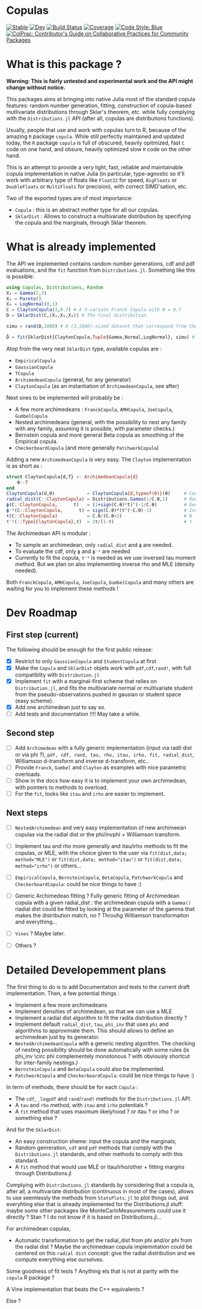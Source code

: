 # Copulas

[![Stable](https://img.shields.io/badge/docs-stable-blue.svg)](https://lrnv.github.io/Copulas.jl/stable)
[![Dev](https://img.shields.io/badge/docs-dev-blue.svg)](https://lrnv.github.io/Copulas.jl/dev)
[![Build Status](https://github.com/lrnv/Copulas.jl/actions/workflows/CI.yml/badge.svg?branch=main)](https://github.com/lrnv/Copulas.jl/actions/workflows/CI.yml?query=branch%3Amain)
[![Coverage](https://codecov.io/gh/lrnv/Copulas.jl/branch/main/graph/badge.svg)](https://codecov.io/gh/lrnv/Copulas.jl)
[![Code Style: Blue](https://img.shields.io/badge/code%20style-blue-4495d1.svg)](https://github.com/invenia/BlueStyle)
[![ColPrac: Contributor's Guide on Collaborative Practices for Community Packages](https://img.shields.io/badge/ColPrac-Contributor's%20Guide-blueviolet)](https://github.com/SciML/ColPrac)

# What is this package ? 

**Warning: This is fairly untested and experimental work and the API might change without notice.**

This packages aims at bringing into native Julia most of the standard copula features: random number generation, fitting, construction of copula-based mutlivariate distributions through Sklar's theorem, etc. while fully complying with the `Distributions.jl` API (after all, copulas are distributions functions). 

Usually, people that use and work with copulas turn to R, because of the amazing `R` package `copula`.
While still perfectly maintained and updated today, the `R` package `copula` is full of obscured, heavily opitmized, fast `C` code on one hand, and obsure, heavily optimized slow `R` code on the other hand. 

This is an attempt to provide a very light, fast, reliable and maintainable copula implementation in native Julia (in particular, type-agnostic so it'll work with arbitrary type of floats like `Float32` for speed, `BigFloats` or `DoubleFloats` or `MultiFloats` for precision), with correct SIMD'sation, etc. 

Two of the exported types are of most importance: 

- `Copula` : this is an abstract mother type for all our copulas. 
- `SklarDist` : Allows to construct a multivariate distribution by specifying the copula and the marginals, through Sklar theorem. 

# What is already implemented

The API we implemented contains random number generations, cdf and pdf evaluations, and the `fit` function from `Distributions.jl`. Something like this is possible: 

```julia
using Copulas, Distributions, Random
X₁ = Gamma(2,3)
X₂ = Pareto()
X₃ = LogNormal(0,1)
C = ClaytonCopula(3,0.7) # A 3-variate Franck Copula with θ = 0.7
D = SklarDist(C,(X₁,X₂,X₃)) # The final distribution

simu = rand(D,1000) # A (3,1000)-sized dataset that correspond from the simulation

D̂ = fit(SklarDist{ClaytonCopula,Tuple{Gamma,Normal,LogNormal}, simu) # Increase the number of observtions to get a beter fit !  
```

Atop from the very neat `SklarDist` type, available copulas are :
- `EmpiricalCopula`
- `GaussianCopula`
- `TCopula`
- `ArchimedeanCopula` (general, for any generator)
- `ClaytonCopula` (as an instantiation of `ArchimedeanCopula`, see after)

Next ones to be implemented will probably be : 
- A few more archimedeans : `FranckCopula`, `AMHCopula`, `JoeCopula`, `GumbelCopula`
- Nested archimedeans (general, with the possibility to nest any family with any family, assuming it is possible, with parameter checks.)
- Bernstein copula and more general Beta copula as smoothing of the Empirical copula. 
- `CheckerboardCopula` (and more generally `PatchworkCopula`)

Adding a new `ArchimedeanCopula` is very easy. The `Clayton` implementation is as short as : 

```julia
struct ClaytonCopula{d,T} <: ArchimedeanCopula{d}
    θ::T
end
ClaytonCopula(d,θ)            = ClaytonCopula{d,typeof(θ)}(θ)     # Constructor
radial_dist(C::ClaytonCopula) = Distributions.Gamma(1/C.θ,1)      # Radial distribution
ϕ(C::ClaytonCopula,      t)   = (1+sign(C.θ)*t)^(-1/C.θ)          # Generator
ϕ⁻¹(C::ClaytonCopula,      t) = sign(C.θ)*(t^(-C.θ)-1)            # Inverse Generator
τ(C::ClaytonCopula)           = C.θ/(C.θ+2)                       # θ -> τ
τ⁻¹(::Type{ClaytonCopula},τ)  = 2τ/(1-τ)                          # τ -> θ
```
The Archimedean API is modular : 

- To sample an archimedean, only `radial_dist` and `ϕ` are needed.
- To evaluate the cdf, only `ϕ` and `ϕ⁻¹` are needed
- Currently to fit the copula, `τ⁻¹` is needed as we use inversed tau moment method. But we plan on also implementing inverse rho and MLE (density needed). 

Both `FranckCopula`, `AMHCopula`, `JoeCopula`, `GumbelCopula` and many others are waiting for you to implement these methods !

# Dev Roadmap

## First step (current)

The following should be enough for the first public release: 

- [x] Restrict to only `GaussianCopula` and `StudentCopula` at first
- [x] Make the `Copula` and `SklarDist` objets work with `pdf`,`cdf`,`rand!`, with full compatiblity with `Distribution.jl`
- [x] Implement `fit` with a marginal-first scheme that relies on `Distribution.jl`, and fits the multivariate normal or multivariate student from the pseudo-observations pushed in gausian or student space (easy scheme). 
- [x] Add one archimedean just to say so.
- [ ] Add tests and documentation !!!! May take a while. 

## Second step

- [ ] Add `Archimedean` with a fully generic implementation (input via radil dist or via phi ?), `pdf, cdf, rand, tau, rho, itau, irho, fit, radial_dist`, Williamson d-transform and inverse d-transform, etc.. 
- [ ] Provide `Franck`, `Gumbel` and `Clayton` as examples with nice parametric overloads.
- [ ] Show in the docs how easy it is to implement your own archimedean, with pointers to methods to overload.  
- [ ] For the `fit`, looks like `itau` and `irho` are easier to implement.

## Next steps

- [ ] `NestedArchimedean` and very easy implementation of new archimeean copulas via the radial dist or the phi/invphi + Williamson transform. 
- [ ] Implement tau and rho more generally and itau/irho methods to fit the copulas, or MLE, with the choice given to the user via `fit(dist,data; method="MLE")` or `fit(dist,data; method="itau")` or `fit(dist,data; method="irho")` or others... 
- [ ] `EmpiricalCopula`, `BernsteinCopula`, `BetaCopula`, `PatchworkCopula` and `CheckerboardCopula`: could be nice things to have :)
- [ ] Generic Archimedean fitting ?  Fully generic fitting of Archimedean copula with a given radial_dist : the archimedean copula with a `Gamma()` riadial dist could be fitted by looking at the parameter of the gamma that makes the distribution match, no ? Throuhg Williamson transformaiton and everything... 
- [ ] `Vines` ? Maybe later. 
- [ ] Others ? 


# Detailed Developemment plans

The first thing to do is to add Documentation and tests to the current draft implementation. 
Then, a few potential things : 

- Implement a few more archimedeans
- Implement densities of archimedean, so that we can use a MLE
- Implement a radial dist algorithm to fit the radila distribution directly ? 
- Implement default `radial_dist`, `tau`, `phi_inv` that uses `phi` and algorithms to approximate them. This should allows to define an archimedean just by its generator. 
- `NestedArchimedeanCopula` with a generic nesting algorithm. The checking of nesting possibility should be done automatically with some rules (is phi_inv \circ phi complementely monotonous ? with obviously shortcut for inter-family nestings.) 
- `BernsteinCopula` and `BetaCopula` could also be implemented. 
- `PatchworkCopula` and `CheckerboardCopula`: could be nice things to have :)


In term of methods, there should be for each `Copula` : 

- The `cdf`, `_logpdf` and `rand`/`rand!` methods for the `Distributions.jl` API.
- A `tau` and `rho` method, with `itau` and `irho` potentials ? 
- A `fit` method that uses maximum likelyhood ? or itau ? or irho ? or something else ? 

And for the `SklarDist`: 
- An easy construction sheme: input the copula and the marginals; 
- Random genreration, `cdf` and `pdf` methods that comply with the `Distributions.jl` standards, and other methods to comply with this standard. 
- A `fit` method that would use MLE or itau/irho/other + fitting margins through Distributions.jl

Complying with `Distributions.jl` standards by considering that a copula is, after all, a multivariate distribution (continuous in most of the cases), allows to use seemlessly the methods from `StatsPlots.jl` to plot things out, and everyhting else that is already implemented for the Distributions.jl stuff: maybe some other packages like MonteCarloMeasurements could use it directly ? Stan ? I do not know if it is based on Distributions.jl...


For archimedean copulas, 

- Automatic transformation to get the radial_dist from phi and/or phi from the radial dist ? Maybe the archimedean copula implemntation could be centered on this `radial dist` concept: give the radial distribution and we compute everything else ourselves. 

Some goodness of fit tests ? Anything els that is not at parity with the `copula` R package ?

A Vine implementation that beats the C++ equivalents ? 

Else ? 
